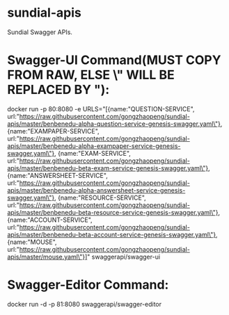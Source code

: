 # sundial-apis
Sundial Swagger APIs.

# Swagger-UI Command(MUST COPY FROM RAW, ELSE \\" WILL BE REPLACED BY "):
docker run -p 80:8080 -e URLS="[{name:\"QUESTION-SERVICE\", url:\"https://raw.githubusercontent.com/gongzhaopeng/sundial-apis/master/benbenedu-alpha-question-service-genesis-swagger.yaml\"}, {name:\"EXAMPAPER-SERVICE\", url:\"https://raw.githubusercontent.com/gongzhaopeng/sundial-apis/master/benbenedu-alpha-exampaper-service-genesis-swagger.yaml\"}, {name:\"EXAM-SERVICE\", url:\"https://raw.githubusercontent.com/gongzhaopeng/sundial-apis/master/benbenedu-beta-exam-service-genesis-swagger.yaml\"}, {name:\"ANSWERSHEET-SERVICE\", url:\"https://raw.githubusercontent.com/gongzhaopeng/sundial-apis/master/benbenedu-alpha-answersheet-service-genesis-swagger.yaml\"}, {name:\"RESOURCE-SERVICE\", url:\"https://raw.githubusercontent.com/gongzhaopeng/sundial-apis/master/benbenedu-beta-resource-service-genesis-swagger.yaml\"}, {name:\"ACCOUNT-SERVICE\", url:\"https://raw.githubusercontent.com/gongzhaopeng/sundial-apis/master/benbenedu-beta-account-service-genesis-swagger.yaml\"}, {name:\"MOUSE\", url:\"https://raw.githubusercontent.com/gongzhaopeng/sundial-apis/master/mouse.yaml\"}]" swaggerapi/swagger-ui

# Swagger-Editor Command:
docker run -d -p 81:8080 swaggerapi/swagger-editor
